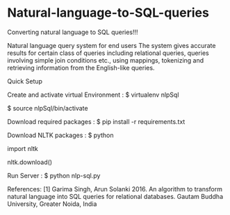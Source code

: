 # Natural-language-to-SQL-queries
Converting natural language to SQL queries!!!

Natural language query system for end users The system gives accurate results for certain class of queries including relational queries, queries involving simple join conditions etc., using mappings, tokenizing and retrieving information from the English-like queries.

Quick Setup

Create and activate virtual Environment : $ virtualenv nlpSql

$ source nlpSql/bin/activate

Download required packages : $ pip install -r requirements.txt

Download NLTK packages : $ python

import nltk

nltk.download()

Run Server : $ python nlp-sql.py

References: [1] Garima Singh, Arun Solanki 2016. An algorithm to transform natural language into SQL queries for relational databases. Gautam Buddha University, Greater Noida, India
